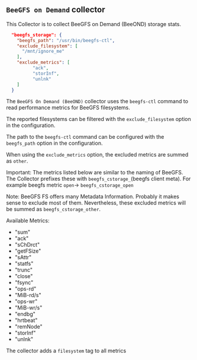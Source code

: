 ## `BeeGFS on Demand` collector
This Collector is to collect BeeGFS on Demand (BeeOND) storage stats.

```json
  "beegfs_storage": {
	"beegfs_path": "/usr/bin/beegfs-ctl",
    "exclude_filesystem": [
      "/mnt/ignore_me"
    ],
    "exclude_metrics": [     
          "ack",
		  "storInf",
		  "unlnk"
    ]
  }
```

The `BeeGFS On Demand (BeeOND)` collector uses the `beegfs-ctl` command to read performance metrics for BeeGFS filesystems.

The reported filesystems can be filtered with the `exclude_filesystem` option
in the configuration.

The path to the `beegfs-ctl` command can be configured with the `beegfs_path` option
in the configuration.

When using the `exclude_metrics` option, the excluded metrics are summed as `other`.

Important: The metrics listed below are similar to the naming of BeeGFS. The Collector prefixes these with `beegfs_cstorage_`(beegfs client meta).
For example beegfs metric `open`-> `beegfs_cstorage_open`

Note: BeeGFS FS offers many Metadata Information. Probably it makes sense to exclude most of them. Nevertheless, these excluded metrics will be summed as `beegfs_cstorage_other`.

Available Metrics:

- "sum"
- "ack"
- "sChDrct" 
- "getFSize"
- "sAttr"
- "statfs"
- "trunc"
- "close"
- "fsync"
- "ops-rd"
- "MiB-rd/s" 
- "ops-wr"
- "MiB-wr/s" 
- "endbg" 
- "hrtbeat"
- "remNode"
- "storInf"
- "unlnk"

The collector adds a `filesystem` tag to all metrics
